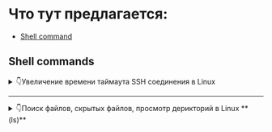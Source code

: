 # Что тут предлагается:
- [Shell command](#shell-commands)

## Shell commands 

<details> 
<summary>👇Увеличение времени таймаута SSH соединения в Linux</summary>
<hr>

Здесь находится конфигурационный файл для ssh:

`sudo nano /etc/ssh/sshd_config`

Необходимые настройки:

**ClientAliveInterval**
> Задает интервал (в секундах), с которым сервер SSH отправляет клиенту сообщение keepalive (сигнал, отправляемый для проверки активности клиента

**ClientAliveCountMax**
> Определяет количество keepalive-сообщений, которые могут быть отправлены клиенту без получения ответа

Общее время таймаута SSH-соединения определяется такой формулой

**Timeout time = ClientAliveInterval * ClientAliveCountMax**

После изменения настроека необходимо перезагрузить служку `ssh`:

`sudo systemctl reload sshd`

</details>
<hr>
<details> 
<summary>👇Поиск файлов, скрытых файлов, просмотр дерикторий в Linux  **(ls)**</summary>
<hr>
В основном для просмотра каталогов и директорий используется команда:

`ls [OPTIONS][FILE|FOLDER]`

На месте **[OPTIONS]** задаем желаемую опцию, а затем ссылаемся на файл **[FILE]** или директорию **[FOLDER]**. Если при вводе не указывать наименование директории, то по умолчанию вы получите перечисление содержимого директории, с которой вы работаете в настоящий момент.

Простые примеры:

- `ls -la`

> Выведется длинный список всех файлов (даже скрытых) в текущей директории

- `ls -la /var/www/site.local`

> Тут выведется список всех файлов из **/var/www/site.local**

Если надо увидеть только скрытые файлы, то можно комбинировать поток вывода ls свместе с grep:
`ls -a | grep "^\."`

Распишем основные опции:

- -a – отображение всего содержимого директории, включая скрытые файлы (их имена начинаются с точки).

- -A – отображение всех файлов, кроме скрытых.

- --author – получение информации об авторе.

- -b – вывод имени файла, даже если в нем содержатся служебные символы, которые не видны при печати.

- -B – не выводить на экран резервные копии. Распознать резервную копию можно по знаку тильды ~ в конце имени.

- -с – вывод файлов с сортировкой по времени внесения последнего изменения. По умолчанию новые файлы расположены первыми в колонке.

</details> 